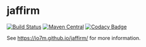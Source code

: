 jaffirm
===

[![Build Status](https://travis-ci.org/io7m/jaffirm.svg)](https://travis-ci.org/io7m/jaffirm)
[![Maven Central](https://maven-badges.herokuapp.com/maven-central/com.io7m.jaffirm/io7m-jaffirm/badge.png)](https://maven-badges.herokuapp.com/maven-central/com.io7m.jaffirm/io7m-jaffirm)
[![Codacy Badge](https://api.codacy.com/project/badge/Grade/8e7105dcfbf2437aa3402fbdb0269f89)](https://www.codacy.com/app/github_79/jaffirm?utm_source=github.com&amp;utm_medium=referral&amp;utm_content=io7m/jaffirm&amp;utm_campaign=Badge_Grade)

See https://io7m.github.io/jaffirm/ for more information.
